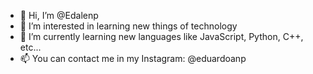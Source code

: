 - 👋 Hi, I’m @Edalenp
- 👀 I’m interested in learning new things of technology
- 🌱 I’m currently learning new languages like JavaScript, Python, C++, etc...
- 📫 You can contact me in my Instagram: @eduardoanp
